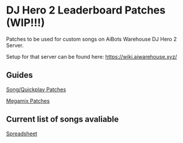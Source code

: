 # DJ Hero 2 Leaderboard Patches (WIP!!!)

Patches to be used for custom songs on AiBots Warehouse DJ Hero 2 Server.

Setup for that server can be found here: https://wiki.aiwarehouse.xyz/


## Guides
[Song/Quickplay Patches](https://github.com/Crafty-The-Fox/djh-leaderboard-patches/blob/main/Guides/How%20to%20install%20normal%20patches%20(for%20normal%20users).md)

[Megamix Patches](https://github.com/Crafty-The-Fox/djh-leaderboard-patches/blob/main/Guides/How%20to%20install%20megamix%20patches%20(for%20advanced%20users).md)

## Current list of songs avaliable
[Spreadsheet](https://docs.google.com/spreadsheets/d/1IcKwb0uKsEzV7tK1CYjOHuMObK2dE8jHiSInM43EJGA/edit?usp=sharing)

